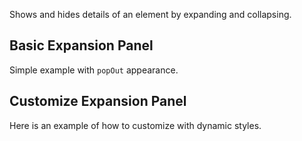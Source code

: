 <p>
  Shows and hides details of an element by expanding and collapsing.
</p>

<h2 lyTyp="headline" gutter>Basic Expansion Panel</h2>
<p>
  Simple example with <code class="ts">popOut</code> appearance.
</p>
<demo-view path="docs/components/expansion-demo/basic-expansion">
  <aui-basic-expansion></aui-basic-expansion>
</demo-view>

<h2 lyTyp="headline" gutter>Customize Expansion Panel</h2>
<p>
  Here is an example of how to customize with dynamic styles.
</p>
<demo-view path="docs/components/expansion-demo/custom-expansion-panel">
  <aui-custom-expansion-panel></aui-custom-expansion-panel>
</demo-view>